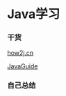 # Java学习

### 干货

[how2j.cn](http://how2j.cn/)

[JavaGuide](https://snailclimb.top/JavaGuide/#/?id=java)

### 自己总结

